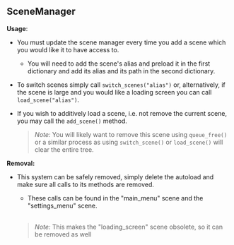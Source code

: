 ## SceneManager

**Usage**:
	
- You must update the scene manager every time you add a scene which you
would like it to have access to.

	- You will need to add the scene's alias and preload it in the first dictionary and
	add its alias and its path in the second dictionary.

- To switch scenes simply call `switch_scenes("alias")` or, alternatively,
if the scene is large and you would like a loading screen you can call 
`load_scene("alias")`.

- If you wish to additively load a scene, i.e. not remove the current scene,
you may call the `add_scene()` method.

	> *Note:* You will likely want to remove this scene using `queue_free()` or a
	> similar process as using `switch_scene()` or `load_scene()` will clear the
	> entire tree.

**Removal:**

- This system can be safely removed, simply delete the autoload and make 
sure all calls to its methods are removed.

	- These calls can be found in the "main_menu" scene and the "settings_menu"
	scene.<br><br>

	> *Note:* This makes the "loading_screen" scene obsolete, so it can be removed
	>  as well
